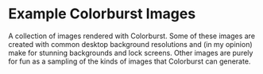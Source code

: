 # Example Colorburst Images

A collection of images rendered with Colorburst. Some of these images are created with common desktop background
resolutions and (in my opinion) make for stunning backgrounds and lock screens. Other images are purely for fun as a
sampling of the kinds of images that Colorburst can generate. 
